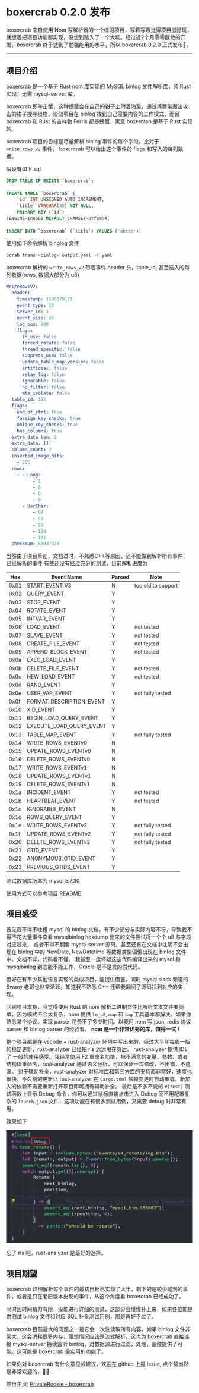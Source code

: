 # boxercrab 0.2.0 发布


boxercrab 来自使用 Nom 写解析器的一个练习项目，写着写着觉得项目挺好玩，就想着把项目功能都实现，没想到踏入了一个大坑。经过近2个月零零散散的开发，boxercrab 终于达到了勉强能用的水平，所以 boxercrab 0.2.0 正式发布🎉。

---

## 项目介绍

[boxercrab](https://github.com/PrivateRookie/boxercrab) 是一个基于 Rust nom 库实现的 MySQL binlog 文件解析库，纯 Rust 实现，无需 mysql-server 库。

boxercrab 即拳击蟹，这种螃蟹会在自己的钳子上附着海蜇，通过挥舞带魔法攻击的钳子搜寻猎物，形似项目在 binlog 找到自己需要内容的工作模式，而且 boxercrab 和 Rust 的吉祥物 Ferris 都是螃蟹，寓意 boxercrab 是基于 Rust 实现的。

boxercrab 项目的目标是尽量解析 binlog 事件的每个字段。比对于 `write_rows_v2` 事件， boxercrab 可以给出这个事件的 flags 和写入的每列数据。

假设有如下 sql

```sql
DROP TABLE IF EXISTS `boxercrab`;

CREATE TABLE `boxercrab` (
    `id` INT UNSIGNED AUTO_INCREMENT,
    `title` VARCHAR(40) NOT NULL,
    PRIMARY KEY (`id`)
)ENGINE=InnoDB DEFAULT CHARSET=utf8mb4;

INSERT INTO `boxercrab` (`title`) VALUES ('abcde');
```

使用如下命令解析 binglog 文件

```bash
bcrab trans <binlog> output.yaml -f yaml
```

boxercrab 解析的 `write_rows_v2` 带着事件 header 头，table_id, 甚至插入的每列数据(rows, 数据大部分为 u8)

```yaml
WriteRowsV2:
  header:
    timestamp: 1596179173
    event_type: 30
    server_id: 1
    event_size: 46
    log_pos: 980
    flags:
      in_use: false
      forced_rotate: false
      thread_specific: false
      suppress_use: false
      update_table_map_version: false
      artificial: false
      relay_log: false
      ignorable: false
      no_filter: false
      mts_isolate: false
  table_id: 111
  flags:
    end_of_stmt: true
    foreign_key_checks: true
    unique_key_checks: true
    has_columns: true
  extra_data_len: 2
  extra_data: []
  column_count: 2
  inserted_image_bits:
    - 255
  rows:
    - - Long:
          - 1
          - 0
          - 0
          - 0
      - VarChar:
          - 97
          - 98
          - 99
          - 100
          - 101
  checksum: 81937473
```

当然由于项目草创，文档过时，不熟悉C++等原因，还不能做到解析所有事件，已经解析的事件
有些还没有经过充分的测试，目前解析进度为

| Hex  | Event Name               | Parsed | Note               |
| ---- | ------------------------ | ------ | ------------------ |
| 0x01 | START_EVENT_V3           | N      | too old to support |
| 0x02 | QUERY_EVENT              | Y      |                    |
| 0x03 | STOP_EVENT               | Y      |                    |
| 0x04 | ROTATE_EVENT             | Y      |                    |
| 0x05 | INTVAR_EVENT             | Y      |                    |
| 0x06 | LOAD_EVENT               | Y      | not tested         |
| 0x07 | SLAVE_EVENT              | Y      | not tested         |
| 0x08 | CREATE_FILE_EVENT        | Y      | not tested         |
| 0x09 | APPEND_BLOCK_EVENT       | Y      | not tested         |
| 0x0a | EXEC_LOAD_EVENT          | Y      |                    |
| 0x0b | DELETE_FILE_EVENT        | Y      | not tested         |
| 0x0c | NEW_LOAD_EVENT           | Y      | not tested         |
| 0x0d | RAND_EVENT               | Y      |                    |
| 0x0e | USER_VAR_EVENT           | Y      | not fully tested   |
| 0x0f | FORMAT_DESCRIPTION_EVENT | Y      |                    |
| 0x10 | XID_EVENT                | Y      |                    |
| 0x11 | BEGIN_LOAD_QUERY_EVENT   | Y      |                    |
| 0x12 | EXECUTE_LOAD_QUERY_EVENT | Y      |                    |
| 0x13 | TABLE_MAP_EVENT          | Y      | not fully tested   |
| 0x14 | WRITE_ROWS_EVENTv0       | N      |                    |
| 0x15 | UPDATE_ROWS_EVENTv0      | N      |                    |
| 0x16 | DELETE_ROWS_EVENTv0      | N      |                    |
| 0x17 | WRITE_ROWS_EVENTv1       | N      |                    |
| 0x18 | UPDATE_ROWS_EVENTv1      | N      |                    |
| 0x19 | DELETE_ROWS_EVENTv1      | N      |                    |
| 0x1a | INCIDENT_EVENT           | Y      | not tested         |
| 0x1b | HEARTBEAT_EVENT          | Y      | not tested         |
| 0x1c | IGNORABLE_EVENT          | N      |                    |
| 0x1d | ROWS_QUERY_EVENT         | Y      |                    |
| 0x1e | WRITE_ROWS_EVENTv2       | Y      | not fully tested   |
| 0x1f | UPDATE_ROWS_EVENTv2      | Y      | not fully tested   |
| 0x20 | DELETE_ROWS_EVENTv2      | Y      | not fully tested   |
| 0x21 | GTID_EVENT               | Y      |                    |
| 0x22 | ANONYMOUS_GTID_EVENT     | Y      |                    |
| 0x23 | PREVIOUS_GTIDS_EVENT     | Y      |                    |

测试数据库版本为 mysql 5.7.30

使用方式可以参考项目 [README](https://privaterookie.github.io/boxercrab/)

## 项目感受

首先我不得不吐槽 mysql 的 binlog 文档，有不少部分与实际内容不符，导致我不得不花大量事件查看 mysqlbinlog hexdump 出来的文件尝试将一个个 u8 与字段对应起来，
或者不得不翻看 mysql-server 源码。甚至还有在文档中注明不会出现在 binlog 中的 NewDate, NewDatetime 等数据类型偏偏出现在 binlog 文件中，文档不详，代码看不懂。
我甚至一度怀疑这些代码编译出来的 mysql 和 mysqlbinlog 到底能不能工作，Oracle 是不是发的假代码。

但好在有不少其他语言实现的类似项目，能提供借鉴，同时 mysql slack 频道的 Swany 老哥也非常活跃，知道我不熟悉 C++ 还帮我翻阅了源码找到对应的实现。

回到项目本身，我觉得使用 Rust 的 nom 解析二进制文件比解析文本文件要简单，因为模式不会太复杂，nom 提供 `le_u8`, `map` 和 `tag` 工具基本都解决。如果你熟悉某个协议，实现 parser 花费不了多少时间。以我用 nom 写 json, redis 协议 parser 和 binlog parser 的经验看， **nom 是一个非常优秀的库，值得一试！**

整个项目都是在 vscode + rust-analyzer 环境中写出来的，经过大半年每周一版的稳定更新，rust-analyzer 已经把 rls 远远甩在身后。
rust-analyzer 提供 IDE了 一般的使用感受。我经常使用 F2 重命名功能，把不满意的变量、参数、或者结构体重命名，rust-analyzer 通过语义分析，可以保证一次修改，不出错，不遗漏。
对于辅助补全，rust-analyzer 对标准库和第三方库的支持都非常好，速度也很快，不久前的更新让 rust-analyzer 在 `Cargo.toml` 依赖变更时自动重载，新加入的依赖不需要重新打开项目即可拥有辅助补全。
最后是不多不说的 `#[test]` 测试函数上显示 Debug 命令，你可以通过鼠标直接点击进入 Debug 而不用配置复杂的 `launch.json` 文件，这项功能在有很多测试用例，又需要 debug 时非常有用。

效果如下

![debug](.//static/assets/2020_07_30/debug.png)

忘了 rls 吧，rust-analyzer 是最好的选择。


## 项目期望

boxercrab 详细解析每个事件的最初目标已实现了大半，剩下的是较少碰到的事件，或者是只在老旧版本出现的事件，从这个角度看 boxercrab 已经成功了。

同时因时间精力有限，没能进行详细的测试，这部分会慢慢补上来，如果各位能提供测试 binlog 文件和对应 SQL 补全测试用例，那是再好不过了。

boxercrab 目前最大的问题之一是它会一次性读取所有内容，如果 binlog 文件非常大，这会消耗很多内存，理想情况应该是流式解析，这也为 boxercrab 直接连接 mysql-server 持续监听 binlog，对数据源进行过滤，处理，监控提供了可能。这可能是 boxercrab 最实用的功能了。

如果你对 boxercrab 有什么意见或建议，欢迎在 github 上提 issue, 点个赞当然是非常欢迎的，🦀🦀！

项目主页: [PrivateRookie - boxercrab](https://github.com/PrivateRookie/boxercrab)